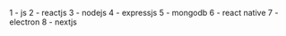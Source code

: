 1 - js 
2 - reactjs 
3 - nodejs
4 - expressjs 
5 - mongodb 
6 - react native 
7 - electron 
8 - nextjs 
